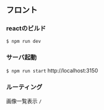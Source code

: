 ## フロント
### reactのビルド
`$ npm run dev`

### サーバ起動
`$ npm run start`
http://localhost:3150

### ルーティング
画像一覧表示
`/`

